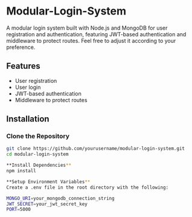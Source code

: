 # Modular-Login-System
A modular login system built with Node.js and MongoDB for user registration and authentication, featuring JWT-based authentication and middleware to protect routes.  Feel free to adjust it according to your preference.

## Features

- User registration
- User login
- JWT-based authentication
- Middleware to protect routes

## Installation

### Clone the Repository

```bash
git clone https://github.com/yourusername/modular-login-system.git
cd modular-login-system

**Install Dependencies**
npm install

**Setup Environment Variables**
Create a .env file in the root directory with the following:

MONGO_URI=your_mongodb_connection_string
JWT_SECRET=your_jwt_secret_key
PORT=5000



